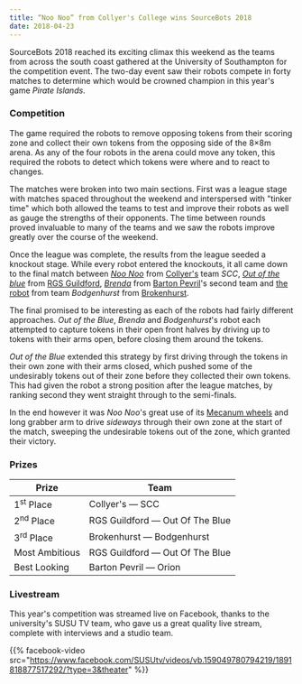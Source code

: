```yaml
---
title: “Noo Noo” from Collyer's College wins SourceBots 2018
date: 2018-04-23
---
```


SourceBots 2018 reached its exciting climax this weekend as the teams from
across the south coast gathered at the University of Southampton for the
competition event. The two-day event saw their robots compete in forty matches
to determine which would be crowned champion in this year's game
_Pirate Islands_.

<!--more-->

### Competition

The game required the robots to remove opposing tokens from their scoring zone
and collect their own tokens from the opposing side of the 8×8m arena. As any of
the four robots in the arena could move any token, this required the robots to
detect which tokens were where and to react to changes.

The matches were broken into two main sections. First was a league stage with
matches spaced throughout the weekend and interspersed with "tinker time" which
both allowed the teams to test and improve their robots as well as gauge the
strengths of their opponents. The time between rounds proved invaluable to many
of the teams and we saw the robots improve greatly over the course of the
weekend.

Once the league was complete, the results from the league seeded a knockout
stage. While every robot entered the knockouts, it all came down to the final
match between _[Noo Noo][CLY-robot-image]_ from [Collyer's][collyers] team
_SCC_, _[Out of the blue][RGS-robot-image]_ from [RGS Guildford][rgs-guidlford],
_[Brenda][BPV2-robot-image]_ from [Barton Pevril][barton-pevril]'s second team
and [the robot][BRK-robot-image] from team _Bodgenhurst_ from
[Brokenhurst][brokenhurst].

[barton-pevril]: https://www.barton-peveril.ac.uk/
[brokenhurst]: https://www.brock.ac.uk/
[collyers]: http://www.collyers.ac.uk/
[rgs-guidlford]: https://www.rgs-guildford.co.uk/

[BPV2-robot-image]: /img/robots-2018/BPV2.jpg
[BRK-robot-image]: /img/robots-2018/BRK.jpg
[CLY-robot-image]: /img/robots-2018/CLY.jpg
[RGS-robot-image]: /img/robots-2018/RGS.jpg

The final promised to be interesting as each of the robots had fairly different
approaches. _Out of the Blue_, _Brenda_ and _Bodgenhurst_'s robot each attempted
to capture tokens in their open front halves by driving up to tokens with their
arms open, before closing them around the tokens.

_Out of the Blue_ extended this strategy by first driving through the tokens in
their own zone with their arms closed, which pushed some of the undesirably
tokens out of their zone before they collected their own tokens. This had given
the robot a strong position after the league matches, by ranking second they
went straight through to the semi-finals.

In the end however it was _Noo Noo_'s great use of its [Mecanum
wheels][mecanum-wheels] and long grabber arm to drive _sideways_ through their
own zone at the start of the match, sweeping the undesirable tokens out of the
zone, which granted their victory.

[mecanum-wheels]: https://en.wikipedia.org/wiki/Mecanum_wheel

### Prizes

| Prize                 | Team                            |
| --------------------- | ------------------------------- |
| 1<sup>st</sup> Place  | Collyer's — SCC                 |
| 2<sup>nd</sup> Place  | RGS Guildford — Out Of The Blue |
| 3<sup>rd</sup> Place  | Brokenhurst — Bodgenhurst       |
| Most Ambitious        | RGS Guildford — Out Of The Blue |
| Best Looking          | Barton Pevril — Orion           |

### Livestream

This year's competition was streamed live on Facebook, thanks to the
university's SUSU TV team, who gave us a great quality live stream, complete
with interviews and a studio team.

{{% facebook-video src="https://www.facebook.com/SUSUtv/videos/vb.159049780794219/1891818877517292/?type=3&theater" %}}
